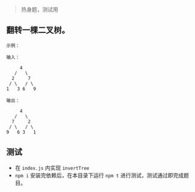 > 热身题，测试用

## 翻转一棵二叉树。

```
示例：

输入：

     4
   /   \
  2     7
 / \   / \
1   3 6   9

输出：

     4
   /   \
  7     2
 / \   / \
9   6 3   1

```

## 测试
- 在 `index.js` 内实现 `invertTree`
- `npm i` 安装完依赖后，在本目录下运行 `npm t` 进行测试，测试通过即完成题目。




